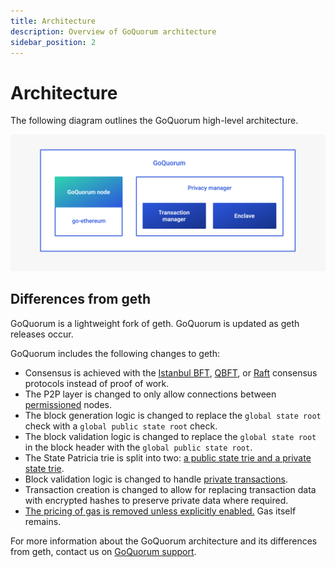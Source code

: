 ```yaml
---
title: Architecture
description: Overview of GoQuorum architecture
sidebar_position: 2
---
```


# Architecture

The following diagram outlines the GoQuorum high-level architecture.

![GoQuorum Architecture diagram](../images/Quorum%20Design.png)

## Differences from geth

GoQuorum is a lightweight fork of geth. GoQuorum is updated as geth releases occur.

GoQuorum includes the following changes to geth:

- Consensus is achieved with the [Istanbul BFT](../configure-and-manage/configure/consensus-protocols/ibft.md), [QBFT](../configure-and-manage/configure/consensus-protocols/qbft.md), or [Raft](../configure-and-manage/configure/consensus-protocols/raft.md) consensus protocols instead of proof of work.
- The P2P layer is changed to only allow connections between [permissioned](permissions-overview.md) nodes.
- The block generation logic is changed to replace the `global state root` check with a `global public state root` check.
- The block validation logic is changed to replace the `global state root` in the block header with the `global public state root`.
- The State Patricia trie is split into two: [a public state trie and a private state trie](./privacy-index.md#public-and-private-state).
- Block validation logic is changed to handle [private transactions](privacy/private-and-public.md#private-transactions).
- Transaction creation is changed to allow for replacing transaction data with encrypted hashes to preserve private data where required.
- [The pricing of gas is removed unless explicitly enabled.](free-gas-network.md) Gas itself remains.

For more information about the GoQuorum architecture and its differences from geth, contact us on [GoQuorum support](../support.md).
